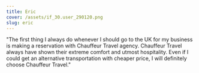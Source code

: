 ```yaml
---
title: Eric
cover: /assets/if_30.user_290120.png
slug: eric
---
```

"The first thing I always do whenever I should go to the UK for my business is making a reservation with Chauffeur Travel agency. Chauffeur Travel always have shown their extreme comfort and utmost hospitality. Even if I could get an alternative transportation with cheaper price, I will definitely choose Chauffeur Travel."
